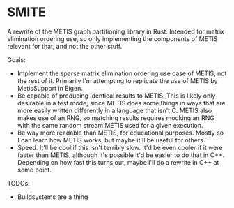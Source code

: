 # SMITE

A rewrite of the METIS graph partitioning library in Rust.  Intended for matrix elimination ordering use, so only implementing the components of METIS relevant for that, and not the other stuff.

Goals:

- Implement the sparse matrix elimination ordering use case of METIS, not the rest of it.  Primarily I'm attempting to replicate the use of METIS by MetisSupport in Eigen.
- Be capable of producing identical results to METIS.  This is likely only desirable in a test mode, since METIS does some things in ways that are more easily written differently in a language that isn't C.  METIS also makes use of an RNG, so matching results requires mocking an RNG with the same random stream METIS used for a given execution.
- Be way more readable than METIS, for educational purposes.  Mostly so I can learn how METIS works, but maybe it'll be useful for others.
- Speed.  It'll be cool if this isn't terribly slow.  It'd be even cooler if it were faster than METIS, although it's possible it'd be easier to do that in C++.  Depending on how fast this turns out, maybe I'll do a rewrite in C++ at some point.

TODOs:
- Buildsystems are a thing